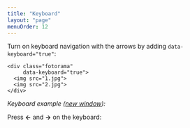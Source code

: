 ```yaml
---
title: "Keyboard"
layout: "page"
menuOrder: 12
---
```




Turn on&nbsp;keyboard navigation with the arrows by&nbsp;adding `data-keyboard="true"`:

	<div class="fotorama"
	     data-keyboard="true">
	  <img src="1.jpg">
	  <img src="2.jpg">
	</div>

*Keyboard example (<a href="/examples/keyboard.html" target="_blank">new window</a>):*

<p class="switch-group">Press <strong class="key js-arrow" data-fotorama="#keyboard" data-show="<">←</strong> and <strong class="key js-arrow" data-fotorama="#keyboard" data-show=">">→</strong> on the keyboard:</p>

<div class="fotorama-wrap"><div class="fotorama"
     id="keyboard"
     data-keyboard="true"
     data-loop="true"
     data-width="700"
     data-ratio="3/2">
	<a href="http://fotorama.s3.amazonaws.com/i/okonechnikov/2-lo.jpg"></a>
	<a href="http://fotorama.s3.amazonaws.com/i/okonechnikov/3-lo.jpg"></a>
	<a href="http://fotorama.s3.amazonaws.com/i/okonechnikov/5-lo.jpg"></a>
	<a href="http://fotorama.s3.amazonaws.com/i/okonechnikov/8-lo.jpg"></a>
	<a href="http://fotorama.s3.amazonaws.com/i/okonechnikov/6-lo.jpg"></a>
</div></div>